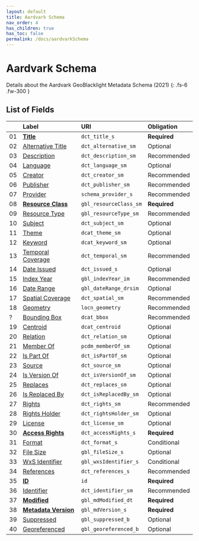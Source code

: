 ```yaml
---
layout: default
title: Aardvark Schema
nav_order: 4
has_children: true
has_toc: false
permalink: /docs/aardvarkSchema
---
```


# Aardvark Schema

Details about the Aardvark GeoBlacklight Metadata Schema (2021)
{: .fs-6 .fw-300 }


## List of Fields

|    | Label                                                   | URI                    | Obligation  |
|:---|:--------------------------------------------------------|:-----------------------|:------------|
| 01 | **[Title](aardvarkSchema/title)**                       | `dct_title_s`          | <span class="text-red-300">**Required**</span> |
| 02 | [Alternative Title](aardvarkSchema/alternative-title)   | `dct_alternative_sm`   | Optional    |
| 03 | [Description](aardvarkSchema/description)               | `dct_description_sm`   | Recommended |
| 04 | [Language](aardvarkSchema/language)                     | `dct_language_sm`      | Optional    |
| 05 | [Creator](aardvarkSchema/creator)                       | `dct_creator_sm`       | Recommended |
| 06 | [Publisher](aardvarkSchema/publisher)                   | `dct_publisher_sm`     | Recommended |
| 07 | [Provider](aardvarkSchema/provider)                     | `schema_provider_s`    | Recommended |
| 08 | **[Resource Class](aardvarkSchema/resource-class)**     | `gbl_resourceClass_sm` | <span class="text-red-300">**Required**</span> |
| 09 | [Resource Type](aardvarkSchema/resource-type)           | `gbl_resourceType_sm`  | Recommended |
| 10 | [Subject](aardvarkSchema/subject)                       | `dct_subject_sm`       | Optional    |
| 11 | [Theme](aardvarkSchema/theme)                           | `dcat_theme_sm`        | Optional    |
| 12 | [Keyword](aardvarkSchema/keyword)                       | `dcat_keyword_sm`      | Optional    |
| 13 | [Temporal Coverage](aardvarkSchema/temporal-coverage)   | `dct_temporal_sm`      | Recommended |
| 14 | [Date Issued](aardvarkSchema/date-issued)               | `dct_issued_s`         | Optional    |
| 15 | [Index Year](aardvarkSchema/index-year)                 | `gbl_indexYear_im`     | Recommended |
| 16 | [Date Range](aardvarkSchema/date-range)                 | `gbl_dateRange_drsim`  | Optional    |
| 17 | [Spatial Coverage](aardvarkSchema/spatial-coverage)     | `dct_spatial_sm`       | Recommended |
| 18 | [Geometry](aardvarkSchema/geometry)                     | `locn_geometry`        | Recommended |
|  ? | [Bounding Box](aardvarkSchema/bounding-box)             | `dcat_bbox`            | Recommended |
| 19 | [Centroid](aardvarkSchema/centroid)                     | `dcat_centroid`        | Optional    |
| 20 | [Relation](aardvarkSchema/relation)                     | `dct_relation_sm`      | Optional    |
| 21 | [Member Of](aardvarkSchema/member-of)                   | `pcdm_memberOf_sm`     | Optional    |
| 22 | [Is Part Of](aardvarkSchema/is-part-of)                 | `dct_isPartOf_sm`      | Optional    |
| 23 | [Source](aardvarkSchema/source)                         | `dct_source_sm`        | Optional    |
| 24 | [Is Version Of](aardvarkSchema/is-version-of)           | `dct_isVersionOf_sm`   | Optional    |
| 25 | [Replaces](aardvarkSchema/replaces)                     | `dct_replaces_sm`      | Optional    |
| 26 | [Is Replaced By](aardvarkSchema/is-replaced-by)         | `dct_isReplacedBy_sm`  | Optional    |
| 27 | [Rights](aardvarkSchema/rights)                         | `dct_rights_sm`        | Recommended |
| 28 | [Rights Holder](aardvarkSchema/rights-holder)           | `dct_rightsHolder_sm`  | Optional    |
| 29 | [License](aardvarkSchema/license)                       | `dct_license_sm`       | Optional    |
| 30 | **[Access Rights](aardvarkSchema/access-rights)**       | `dct_accessRights_s`   | <span class="text-red-300">**Required**</span> |
| 31 | [Format](aardvarkSchema/format)                         | `dct_format_s`         | Conditional |
| 32 | [File Size](aardvarkSchema/file-size)                   | `gbl_fileSize_s`       | Optional    |
| 33 | [WxS Identifier](aardvarkSchema/wxs-identifier)         | `gbl_wxsIdentifier_s`  | Conditional |
| 34 | [References](aardvarkSchema/references)                 | `dct_references_s`     | Recommended |
| 35 | **[ID](aardvarkSchema/id)**                             | `id`                   | <span class="text-red-300">**Required**</span> |
| 36 | [Identifier](aardvarkSchema/identifier)                 | `dct_identifier_sm`    | Recommended |
| 37 | **[Modified](aardvarkSchema/modified)**                 | `gbl_mdModified_dt`    | <span class="text-red-300">**Required**</span> |
| 38 | **[Metadata Version](aardvarkSchema/metadata-version)** | `gbl_mdVersion_s`      | <span class="text-red-300">**Required**</span> |
| 39 | [Suppressed](aardvarkSchema/suppressed)                 | `gbl_suppressed_b`     | Optional    |
| 40 | [Georeferenced](aardvarkSchema/georeferenced)           | `gbl_georeferenced_b`  | Optional    |
